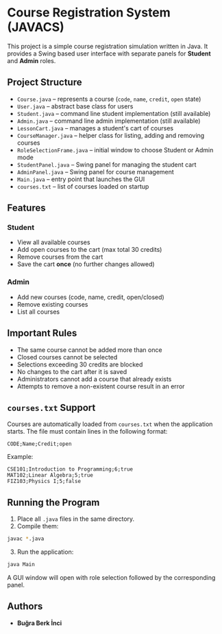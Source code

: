 # Course Registration System (JAVACS)

This project is a simple course registration simulation written in Java. It provides a Swing based user interface with separate panels for **Student** and **Admin** roles.

## Project Structure

- `Course.java` – represents a course (`code`, `name`, `credit`, `open` state)
- `User.java` – abstract base class for users
- `Student.java` – command line student implementation (still available)
- `Admin.java` – command line admin implementation (still available)
- `LessonCart.java` – manages a student's cart of courses
- `CourseManager.java` – helper class for listing, adding and removing courses
- `RoleSelectionFrame.java` – initial window to choose Student or Admin mode
- `StudentPanel.java` – Swing panel for managing the student cart
- `AdminPanel.java` – Swing panel for course management
- `Main.java` – entry point that launches the GUI
- `courses.txt` – list of courses loaded on startup

## Features

### Student

- View all available courses
- Add open courses to the cart (max total 30 credits)
- Remove courses from the cart
- Save the cart **once** (no further changes allowed)

### Admin

- Add new courses (code, name, credit, open/closed)
- Remove existing courses
- List all courses

## Important Rules

- The same course cannot be added more than once
- Closed courses cannot be selected
- Selections exceeding 30 credits are blocked
- No changes to the cart after it is saved
- Administrators cannot add a course that already exists
- Attempts to remove a non-existent course result in an error

## `courses.txt` Support

Courses are automatically loaded from `courses.txt` when the application starts. The file must contain lines in the following format:

```
CODE;Name;Credit;open
```

Example:

```
CSE101;Introduction to Programming;6;true
MAT102;Linear Algebra;5;true
FIZ103;Physics I;5;false
```

## Running the Program

1. Place all `.java` files in the same directory.
2. Compile them:

```bash
javac *.java
```

3. Run the application:

```bash
java Main
```

A GUI window will open with role selection followed by the corresponding panel.

## Authors

- **Buğra Berk İnci**
